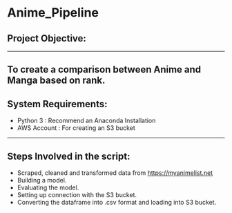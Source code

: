 # Anime_Pipeline
## Project Objective:
------------------------------------------------------------------------------------------------------------------------------
To create a comparison between Anime and Manga based on rank. 
-------------------------------------------------------------------------------------------------------------------------------
## System Requirements:
- Python 3 : Recommend an Anaconda Installation
- AWS Account : For creating an S3 bucket 
-------------------------------------------------------------------------------------------------------------------------------
## Steps Involved in the script:
- Scraped, cleaned and transformed data from https://myanimelist.net
- Building a model.
- Evaluating the model.
- Setting up connection with the S3 bucket.
- Converting the dataframe into .csv format and loading into S3 bucket.
